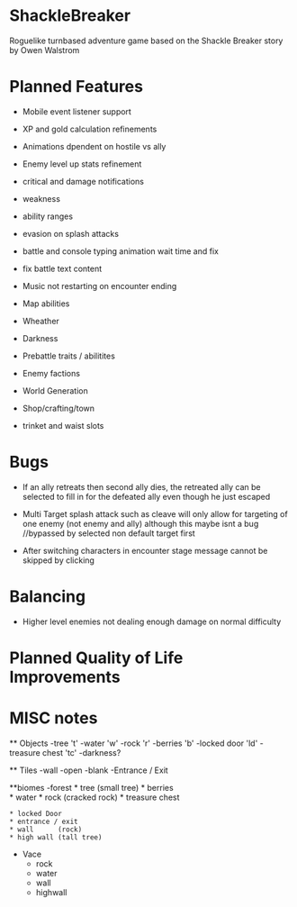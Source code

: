 # ShackleBreaker
Roguelike turnbased adventure game based on the Shackle Breaker story by Owen Walstrom

# Planned Features
* Mobile event listener support
* XP and gold calculation refinements
* Animations dpendent on hostile vs ally
* Enemy level up stats refinement
* critical and damage notifications
* weakness
* ability ranges
* evasion on splash attacks
* battle and console typing animation wait time and fix
* fix battle text content
* Music not restarting on encounter ending

* Map abilities
* Wheather
* Darkness
* Prebattle traits / abilitites
* Enemy factions
* World Generation
* Shop/crafting/town
* trinket and waist slots


# Bugs
* If an ally retreats then second ally dies, the retreated ally can be selected to fill in for the defeated ally even though he just escaped
* Multi Target splash attack such as cleave will only allow for targeting of one enemy (not enemy and ally) although this maybe isnt a bug //bypassed by selected non default target first

* After switching characters in encounter stage message cannot be skipped by clicking


# Balancing
* Higher level enemies not dealing enough damage on normal difficulty

# Planned Quality of Life Improvements


# MISC notes
** Objects
-tree 't'
-water  'w'
-rock   'r'
-berries    'b'
-locked door    'ld'
-treasure chest     'tc'
-darkness?


** Tiles
-wall
-open 
-blank
-Entrance / Exit

**biomes
-forest
    * tree      (small tree)
    * berries   
    * water
    * rock      (cracked rock)
    * treasure chest

    * locked Door
    * entrance / exit
    * wall      (rock)
    * high wall (tall tree)

- Vace
    * rock
    * water
    * wall
    * highwall
